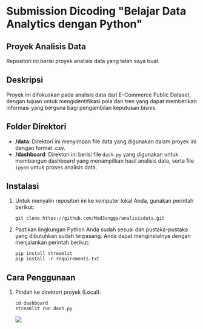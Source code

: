 # Submission Dicoding "Belajar Data Analytics dengan Python"

## Proyek Analisis Data

Repositori ini berisi proyek analisis data yang telah saya buat.

## Deskripsi

Proyek ini difokuskan pada analisis data dari E-Commerce Public Dataset, dengan tujuan untuk mengidentifikasi pola dan tren yang dapat memberikan informasi yang berguna bagi pengambilan keputusan bisnis.

## Folder Direktori

- **/data**: Direktori ini menyimpan file data yang digunakan dalam proyek ini dengan format .csv.
- **/dashboard**: Direktori ini berisi file `dash.py` yang digunakan untuk membangun dashboard yang menampilkan hasil analisis data, serta file `ipynb` untuk proses analisis data.

## Instalasi

1. Untuk menyalin repositori ini ke komputer lokal Anda, gunakan perintah berikut:

   ```shell
   git clone https://github.com/Mad3angga/analisisdata.git
   ```

2. Pastikan lingkungan Python Anda sudah sesuai dan pustaka-pustaka yang dibutuhkan sudah terpasang. Anda dapat menginstalnya dengan menjalankan perintah berikut:

   ```shell
   pip install streamlit
   pip install -r requirements.txt
   ```

## Cara Penggunaan

1. Pindah ke direktori proyek (Local):

   ```shell
   cd dashboard
   streamlit run dash.py
   ```
   
   <img src="../data/whole page.png"></img>
